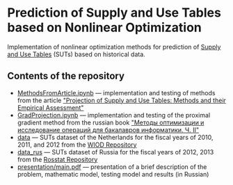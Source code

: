 # Prediction of Supply and Use Tables based on Nonlinear Optimization

Implementation of nonlinear optimization methods for prediction of [Supply and Use Tables](https://en.wikipedia.org/wiki/Input%E2%80%93output_model) (SUTs) based on historical data.

## Contents of the repository

* [MethodsFromArticle.ipynb](MethodsFromArticle.ipynb) — implementation and testing of methods from the article ["Projection of Supply and Use Tables: Methods and their Empirical Assessment"](http://dx.doi.org/10.2139/ssrn.1539089)
* [GradProjection.ipynb](GradProjection.ipynb) — implementation and testing of the proximal gradient method from the russian book ["Методы оптимизации и исследование операций для бакалавров информатики. Ч. II"](https://www.google.com/search?q=ISBN+978-5-89503-483-5)
* [data](data) — SUTs dataset of the Netherlands for the fiscal years of 2010, 2011, and 2012 from the [WIOD Repository](http://www.wiod.org/)
* [data_rus](data_rus) — SUTs dataset of Russia for the fiscal years of 2012, 2013 from the [Rosstat Repository](https://gks.ru/)
* [presentation/main.pdf](presentation/main.pdf) — presentation of a brief description of the problem, mathematic model, testing model and results (in Russian)
